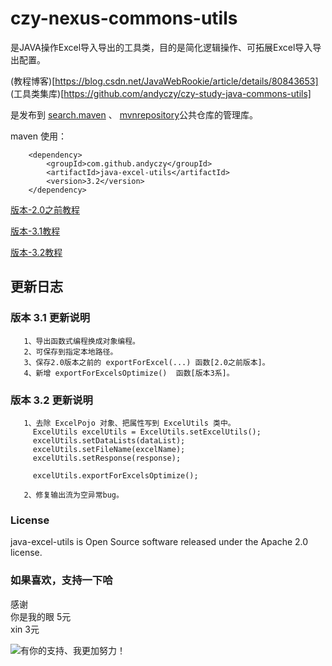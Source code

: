 # czy-nexus-commons-utils
   是JAVA操作Excel导入导出的工具类，目的是简化逻辑操作、可拓展Excel导入导出配置。                
            
   (教程博客)[https://blog.csdn.net/JavaWebRookie/article/details/80843653]                 
   (工具类集库)[https://github.com/andyczy/czy-study-java-commons-utils]         
   
   是发布到 [search.maven](https://search.maven.org/)  、 [mvnrepository](https://mvnrepository.com/)公共仓库的管理库。                  
        
   maven 使用：        
        
        <dependency>        
            <groupId>com.github.andyczy</groupId>       
            <artifactId>java-excel-utils</artifactId>       
            <version>3.2</version>      
        </dependency> 
        
  [版本-2.0之前教程](https://github.com/andyczy/czy-nexus-commons-utils/blob/master/README-2.0.md)   
        
  [版本-3.1教程](https://github.com/andyczy/czy-nexus-commons-utils/blob/master/README-3.0.md)   
     
  [版本-3.2教程](https://github.com/andyczy/czy-nexus-commons-utils/blob/master/README-3.2.md)   
  
  
## 更新日志       
### 版本 3.1 更新说明
       1、导出函数式编程换成对象编程。                    
       2、可保存到指定本地路径。                 
       3、保存2.0版本之前的 exportForExcel(...) 函数[2.0之前版本]。            
       4、新增 exportForExcelsOptimize()  函数[版本3系]。            
       
### 版本 3.2 更新说明     
       1、去除 ExcelPojo 对象、把属性写到 ExcelUtils 类中。
         ExcelUtils excelUtils = ExcelUtils.setExcelUtils();
         excelUtils.setDataLists(dataList);
         excelUtils.setFileName(excelName);
         excelUtils.setResponse(response);
    
         excelUtils.exportForExcelsOptimize();
         
       2、修复输出流为空异常bug。

  
 
                    
### License
java-excel-utils is Open Source software released under the Apache 2.0 license.     


  
### 如果喜欢，支持一下哈

感谢                
你是我的眼 5元           
xin       3元       


![](https://github.com/andyczy/czy-study-py-ml-deepLearning/blob/master/zf.jpg.png "有你的支持、我更加努力！")
